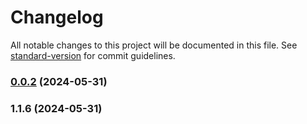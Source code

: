 # Changelog

All notable changes to this project will be documented in this file. See [standard-version](https://github.com/conventional-changelog/standard-version) for commit guidelines.

### [0.0.2](https://github.com/Matthiasc/markdown-to-blockstyle-json/compare/v1.1.6...v0.0.2) (2024-05-31)

### 1.1.6 (2024-05-31)
